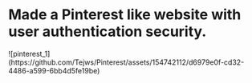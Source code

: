 <h1>Made a Pinterest like website with user authentication security.</h1>
![pinterest_1](https://github.com/Tejws/Pinterest/assets/154742112/d6979e0f-cd32-4486-a599-6bb4d5fe19be)


